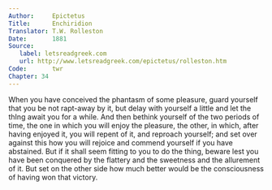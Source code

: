 ```yaml
---
Author:     Epictetus  
Title:      Enchiridion  
Translator: T.W. Rolleston  
Date:       1881  
Source:
   label: letsreadgreek.com
   url: http://www.letsreadgreek.com/epictetus/rolleston.htm
Code:       twr  
Chapter: 34
---
```


When you have conceived the phantasm of some pleasure, guard yourself that you
be not rapt-away by it, but delay with yourself a little and let the thIng
await you for a while. And then bethink yourself of the two periods of time,
the one in which you will enjoy the pleasure, the other, in which, after having
enjoyed it, you will repent of it, and reproach yourself; and set over against
this how you will rejoice and commend yourself if you have abstained. But if it
shall seem fitting to you to do the thing, beware lest you have been conquered
by the flattery and the sweetness and the allurement of it. But set on the
other side how much better would be the consciousness of having won that
victory.


